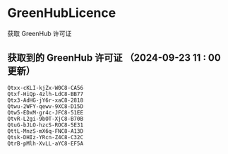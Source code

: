 # GreenHubLicence
获取 GreenHub 许可证
## 获取到的 GreenHub 许可证 （2024-09-23 11 : 00 更新）
```
Qtxx-cKLI-kjZx-W0C8-CA56
Qtxf-HiQp-4zlh-LdC8-BB77
Qtx3-AdHG-jY6r-xaC8-2818
Qtwu-2WFY-qewv-9XC8-D15D
Qtw5-EDxM-gr4c-JFC8-51EE
QtvR-L2gi-9bOT-XjC8-B70B
QtuG-bJLO-hzcS-ROC8-5E31
QttL-MnzS-mX6q-FNC8-A13D
Qtsk-DHIz-YRcn-Z4C8-C32C
QtrB-pMlh-XvLL-aYC8-EF5A
```
